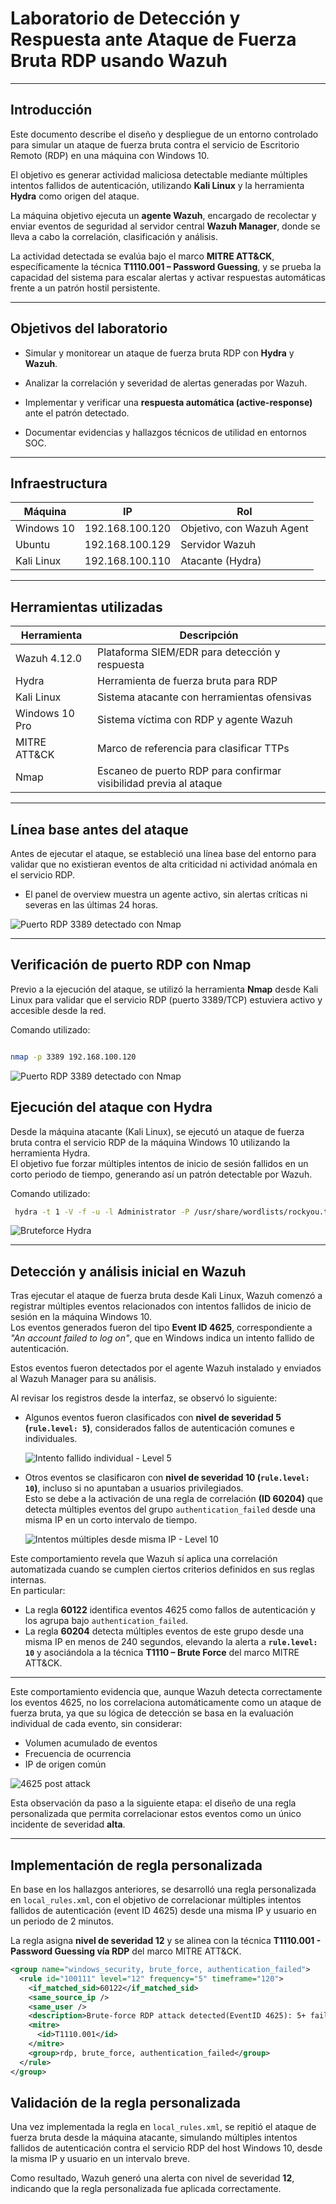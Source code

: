 #  Laboratorio de Detección y Respuesta ante Ataque de Fuerza Bruta RDP usando Wazuh

---

##  Introducción

Este documento describe el diseño y despliegue de un entorno controlado para simular un ataque de fuerza bruta contra el servicio de Escritorio Remoto (RDP) en una máquina con Windows 10.  

El objetivo es generar actividad maliciosa detectable mediante múltiples intentos fallidos de autenticación, utilizando **Kali Linux** y la herramienta **Hydra** como origen del ataque.  

La máquina objetivo ejecuta un **agente Wazuh**, encargado de recolectar y enviar eventos de seguridad al servidor central **Wazuh Manager**, donde se lleva a cabo la correlación, clasificación y análisis.  

La actividad detectada se evalúa bajo el marco **MITRE ATT&CK**, específicamente la técnica **T1110.001 – Password Guessing**, y se prueba la capacidad del sistema para escalar alertas y activar respuestas automáticas frente a un patrón hostil persistente.

---

## Objetivos del laboratorio

- Simular y monitorear un ataque de fuerza bruta RDP con **Hydra** y **Wazuh**.
- Analizar la correlación y severidad de alertas generadas por Wazuh.


- Implementar y verificar una **respuesta automática (active-response)** ante el patrón detectado.
- Documentar evidencias y hallazgos técnicos de utilidad en entornos SOC.

---

## Infraestructura

| Máquina     | IP              | Rol                       |
|-------------|-----------------|---------------------------|
| Windows 10  | 192.168.100.120 | Objetivo, con Wazuh Agent |
| Ubuntu      | 192.168.100.129 | Servidor Wazuh            |
| Kali Linux  | 192.168.100.110 | Atacante (Hydra)          |

---

## Herramientas utilizadas

| Herramienta       | Descripción                                 |
|-------------------|---------------------------------------------|
| Wazuh 4.12.0         | Plataforma SIEM/EDR para detección y respuesta |
| Hydra             | Herramienta de fuerza bruta para RDP         |
| Kali Linux        | Sistema atacante con herramientas ofensivas  |
| Windows 10 Pro    | Sistema víctima con RDP y agente Wazuh       |
| MITRE ATT&CK      | Marco de referencia para clasificar TTPs     |
| Nmap              | Escaneo de puerto RDP para confirmar visibilidad previa al ataque |

---

## Línea base antes del ataque

Antes de ejecutar el ataque, se estableció una línea base del entorno para validar que no existieran eventos de alta criticidad ni actividad anómala en el servicio RDP.

- El panel de overview muestra un agente activo, sin alertas críticas ni severas en las últimas 24 horas.

![Puerto RDP 3389 detectado con Nmap](images/dashboard-overview2.png)

---

## Verificación de puerto RDP con Nmap

Previo a la ejecución del ataque, se utilizó la herramienta **Nmap** desde Kali Linux para validar que el servicio RDP (puerto 3389/TCP) estuviera activo y accesible desde la red.

Comando utilizado:

```bash

nmap -p 3389 192.168.100.120 

```
![Puerto RDP 3389 detectado con Nmap](images/nmap-3389.png)

## Ejecución del ataque con Hydra

Desde la máquina atacante (Kali Linux), se ejecutó un ataque de fuerza bruta contra el servicio RDP de la máquina Windows 10 utilizando la herramienta Hydra.  
El objetivo fue forzar múltiples intentos de inicio de sesión fallidos en un corto periodo de tiempo, generando así un patrón detectable por Wazuh.

Comando utilizado:
```bash
 hydra -t 1 -V -f -u -l Administrator -P /usr/share/wordlists/rockyou.txt rdp://192.168.100.120

```
![Bruteforce Hydra](images/hydra-bruteforce.png)

---

## Detección y análisis inicial en Wazuh

Tras ejecutar el ataque de fuerza bruta desde Kali Linux, Wazuh comenzó a registrar múltiples eventos relacionados con intentos fallidos de inicio de sesión en la máquina Windows 10.  
Los eventos generados fueron del tipo **Event ID 4625**, correspondiente a _"An account failed to log on"_, que en Windows indica un intento fallido de autenticación.

Estos eventos fueron detectados por el agente Wazuh instalado y enviados al Wazuh Manager para su análisis.

Al revisar los registros desde la interfaz, se observó lo siguiente:

- Algunos eventos fueron clasificados con **nivel de severidad 5 (`rule.level: 5`)**, considerados fallos de autenticación comunes e individuales.

  ![Intento fallido individual - Level 5](images/4625-low.png)

- Otros eventos se clasificaron con **nivel de severidad 10 (`rule.level: 10`)**, incluso si no apuntaban a usuarios privilegiados.  
  Esto se debe a la activación de una regla de correlación **(ID 60204)** que detecta múltiples eventos del grupo `authentication_failed` desde una misma IP en un corto intervalo de tiempo.

  ![Intentos múltiples desde misma IP - Level 10](images/4625-medium.png)

Este comportamiento revela que Wazuh sí aplica una correlación automatizada cuando se cumplen ciertos criterios definidos en sus reglas internas.  
En particular:

- La regla **60122** identifica eventos 4625 como fallos de autenticación y los agrupa bajo `authentication_failed`.
- La regla **60204** detecta múltiples eventos de este grupo desde una misma IP en menos de 240 segundos, elevando la alerta a **`rule.level: 10`** y asociándola a la técnica **T1110 – Brute Force** del marco MITRE ATT&CK.


---

Este comportamiento evidencia que, aunque Wazuh detecta correctamente los eventos 4625, no los correlaciona automáticamente como un ataque de fuerza bruta,
 ya que su lógica de detección se basa en la evaluación individual de cada evento, sin considerar:

- Volumen acumulado de eventos
- Frecuencia de ocurrencia
- IP de origen común

![4625 post attack](images/dashboard-postattack.png)

Esta observación da paso a la siguiente etapa: el diseño de una regla personalizada que permita correlacionar estos eventos como un único incidente de severidad **alta**.

---

##  Implementación de regla personalizada

En base en los hallazgos anteriores, se desarrolló una regla personalizada en `local_rules.xml`, con el objetivo de correlacionar múltiples intentos fallidos de autenticación (event ID 4625) desde una misma IP y usuario en un periodo de 2 minutos.

La regla asigna **nivel de severidad 12** y se alinea con la técnica **T1110.001 - Password Guessing vía RDP** del marco MITRE ATT&CK.

```xml
<group name="windows_security, brute_force, authentication_failed">
  <rule id="100111" level="12" frequency="5" timeframe="120">
    <if_matched_sid>60122</if_matched_sid>
    <same_source_ip />
    <same_user />
    <description>Brute-force RDP attack detected(EventID 4625): 5+ failures from same IP/user</description>
    <mitre>
      <id>T1110.001</id>
    </mitre>
    <group>rdp, brute_force, authentication_failed</group>
  </rule>
</group>
```

##  Validación de la regla personalizada

Una vez implementada la regla en `local_rules.xml`, se repitió el ataque de fuerza bruta desde la máquina atacante, simulando múltiples intentos fallidos de autenticación contra el servicio RDP del host Windows 10, desde la misma IP y usuario en un intervalo breve.

Como resultado, Wazuh generó una alerta con nivel de severidad **12**, indicando que la regla personalizada fue aplicada correctamente.